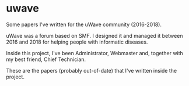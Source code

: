 # uwave

Some papers I've written for the uWave community (2016-2018).

uWave was a forum based on SMF. I designed it and managed it between 2016 and 2018 for helping people with informatic diseases.

Inside this project, I've been Administrator, Webmaster and, together with my best friend, Chief Technician.

These are the papers (probably out-of-date) that I've written inside the project.
